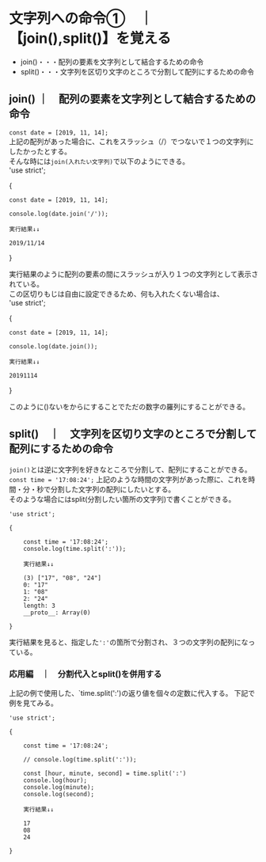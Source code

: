 # 文字列への命令①　｜　【join(),split()】を覚える

- join()・・・配列の要素を文字列として結合するための命令
- split()・・・文字列を区切り文字のところで分割して配列にするための命令

## join() ｜　配列の要素を文字列として結合するための命令

```const date = [2019, 11, 14];```  
上記の配列があった場合に、これをスラッシュ（/）でつないで１つの文字列にしたかったとする。  
そんな時には`join(入れたい文字列)`で以下のようにできる。  
'use strict';

{

    const date = [2019, 11, 14];

    console.log(date.join('/'));
    
    実行結果↓↓
    
    2019/11/14

}

実行結果のように配列の要素の間にスラッシュが入り１つの文字列として表示されている。  
この区切りもじは自由に設定できるため、何も入れたくない場合は、  
'use strict';

{

    const date = [2019, 11, 14];

    console.log(date.join());
    
    実行結果↓↓
    
    20191114

}

このように()ないをからにすることでただの数字の羅列にすることができる。  

## split()　｜　文字列を区切り文字のところで分割して配列にするための命令  
`join()`とは逆に文字列を好きなところで分割して、配列にすることができる。  
`const time = '17:08:24';`
上記のような時間の文字列があった際に、これを時間・分・秒で分割した文字列の配列にしたいとする。  
そのような場合にはsplit(分割したい箇所の文字列)で書くことができる。  
```
'use strict';

{

    const time = '17:08:24';
    console.log(time.split(':'));
    
    実行結果↓↓
    
    (3) ["17", "08", "24"]
    0: "17"
    1: "08"
    2: "24"
    length: 3
    __proto__: Array(0)

}

```
実行結果を見ると、指定した`':'`の箇所で分割され、３つの文字列の配列になっている。


### 応用編　｜　分割代入とsplit()を併用する

上記の例で使用した、`time.split(':')の返り値を個々の定数に代入する。
下記で例を見てみる。
```
'use strict';

{

    const time = '17:08:24';

    // console.log(time.split(':'));

    const [hour, minute, second] = time.split(':')
    console.log(hour);
    console.log(minute);
    console.log(second);

    実行結果↓↓
    
    17
    08
    24

}

```


